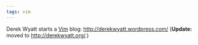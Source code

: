 ```yaml
---
tags: vim
---
```


Derek Wyatt starts a [Vim](/wiki/Vim) blog: <http://derekwyatt.wordpress.com/> (**Update:** moved to <http://derekwyatt.org/>.)
